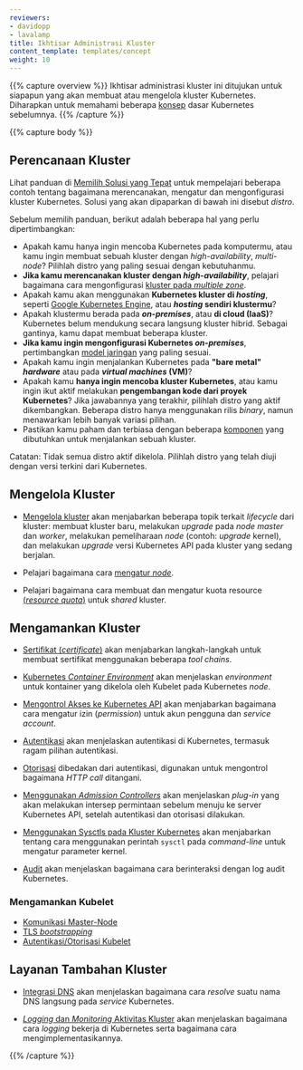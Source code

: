 ```yaml
---
reviewers:
- davidopp
- lavalamp
title: Ikhtisar Administrasi Kluster
content_template: templates/concept
weight: 10
---
```


{{% capture overview %}}
Ikhtisar administrasi kluster ini ditujukan untuk siapapun yang akan membuat atau mengelola kluster Kubernetes.
Diharapkan untuk memahami beberapa [konsep](/docs/concepts/) dasar Kubernetes sebelumnya.
{{% /capture %}}

{{% capture body %}}
## Perencanaan Kluster

Lihat panduan di [Memilih Solusi yang Tepat](/docs/setup/pick-right-solution/) untuk mempelajari beberapa contoh tentang bagaimana merencanakan, mengatur dan mengonfigurasi kluster Kubernetes. Solusi yang akan dipaparkan di bawah ini disebut *distro*.

Sebelum memilih panduan, berikut adalah beberapa hal yang perlu dipertimbangkan:

 - Apakah kamu hanya ingin mencoba Kubernetes pada komputermu, atau kamu ingin membuat sebuah kluster dengan *high-availability*, *multi-node*? Pilihlah distro yang paling sesuai dengan kebutuhanmu.
 - **Jika kamu merencanakan kluster dengan _high-availability_**, pelajari bagaimana cara mengonfigurasi [kluster pada *multiple zone*](/docs/concepts/cluster-administration/federation/).
 - Apakah kamu akan menggunakan **Kubernetes kluster di _hosting_**, seperti [Google Kubernetes Engine](https://cloud.google.com/kubernetes-engine/), atau **_hosting_ sendiri klustermu**?
 - Apakah klustermu berada pada **_on-premises_**, atau **di cloud (IaaS)**? Kubernetes belum mendukung secara langsung kluster hibrid. Sebagai gantinya, kamu dapat membuat beberapa kluster.
 - **Jika kamu ingin mengonfigurasi Kubernetes _on-premises_**, pertimbangkan [model jaringan](/docs/concepts/cluster-administration/networking/) yang paling sesuai.
 - Apakah kamu ingin menjalankan Kubernetes pada **"bare metal" _hardware_** atau pada **_virtual machines_ (VM)**?
 - Apakah kamu **hanya ingin mencoba kluster Kubernetes**, atau kamu ingin ikut aktif melakukan **pengembangan kode dari proyek Kubernetes**? Jika jawabannya yang terakhir, pilihlah distro yang aktif dikembangkan. Beberapa distro hanya menggunakan rilis *binary*, namun menawarkan lebih banyak variasi pilihan.
 - Pastikan kamu paham dan terbiasa dengan beberapa [komponen](/docs/admin/cluster-components/) yang dibutuhkan untuk menjalankan sebuah kluster.

Catatan: Tidak semua distro aktif dikelola. Pilihlah distro yang telah diuji dengan versi terkini dari Kubernetes.

## Mengelola Kluster

* [Mengelola kluster](/docs/tasks/administer-cluster/cluster-management/) akan menjabarkan beberapa topik terkait *lifecycle* dari kluster: membuat kluster baru, melakukan *upgrade* pada *node master* dan *worker*, melakukan pemeliharaan *node* (contoh: *upgrade* kernel), dan melakukan *upgrade* versi Kubernetes API pada kluster yang sedang berjalan.

* Pelajari bagaimana cara [mengatur *node*](/docs/concepts/nodes/node/).

* Pelajari bagaimana cara membuat dan mengatur kuota resource [(*resource quota*)](/docs/concepts/policy/resource-quotas/) untuk *shared* kluster.

## Mengamankan Kluster

* [Sertifikat (*certificate*)](/docs/concepts/cluster-administration/certificates/) akan menjabarkan langkah-langkah untuk membuat sertifikat menggunakan beberapa *tool chains*.

* [Kubernetes *Container Environment*](/docs/concepts/containers/container-environment-variables/) akan menjelaskan *environment* untuk kontainer yang dikelola oleh Kubelet pada Kubernetes *node*.

* [Mengontrol Akses ke Kubernetes API](/docs/reference/access-authn-authz/controlling-access/) akan menjabarkan bagaimana cara mengatur izin (*permission*) untuk akun pengguna dan *service account*.

* [Autentikasi](/docs/reference/access-authn-authz/authentication/) akan menjelaskan autentikasi di Kubernetes, termasuk ragam pilihan autentikasi.

* [Otorisasi](/docs/reference/access-authn-authz/authorization/) dibedakan dari autentikasi, digunakan untuk mengontrol bagaimana *HTTP call* ditangani.

* [Menggunakan *Admission Controllers*](/docs/reference/access-authn-authz/admission-controllers/) akan menjelaskan *plug-in* yang akan melakukan intersep permintaan sebelum menuju ke server Kubernetes API, setelah autentikasi dan otorisasi dilakukan.

* [Menggunakan Sysctls pada Kluster Kubernetes](/docs/concepts/cluster-administration/sysctl-cluster/) akan menjabarkan tentang cara menggunakan perintah `sysctl` pada *command-line* untuk mengatur parameter kernel.

* [Audit](/docs/tasks/debug-application-cluster/audit/) akan menjelaskan bagaimana cara berinteraksi dengan log audit Kubernetes.

### Mengamankan Kubelet
  * [Komunikasi Master-Node](/docs/concepts/architecture/master-node-communication/)
  * [TLS *bootstrapping*](/docs/reference/command-line-tools-reference/kubelet-tls-bootstrapping/)
  * [Autentikasi/Otorisasi Kubelet](/docs/admin/kubelet-authentication-authorization/)

## Layanan Tambahan Kluster

* [Integrasi DNS](/docs/concepts/services-networking/dns-pod-service/) akan menjelaskan bagaimana cara *resolve* suatu nama DNS langsung pada *service* Kubernetes.

* [*Logging* dan *Monitoring* Aktivitas Kluster](/docs/concepts/cluster-administration/logging/) akan menjelaskan bagaimana cara *logging* bekerja di Kubernetes serta bagaimana cara mengimplementasikannya.

{{% /capture %}}


